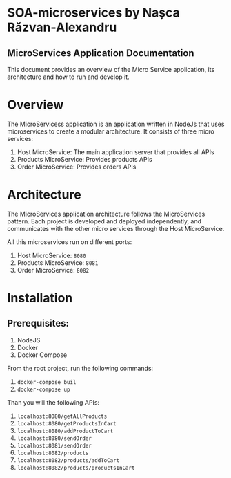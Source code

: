 # SOA-microservices by Nașca Răzvan-Alexandru

## MicroServices Application Documentation
This document provides an overview of the Micro Service application, its architecture and how to run and develop it.

# Overview 
The MicroServicess application is an application written in NodeJs that uses microservices to create a modular architecture. It consists of three micro services:
1.	Host MicroService: The main application server that provides all APIs
2.	Products MicroService: Provides products APIs
3.	Order MicroService: Provides orders APIs

# Architecture
The MicroServices application architecture follows the MicroServices pattern. Each project is developed and deployed independently, and communicates with the other micro services through the Host MicroService.

All this microservices run on different ports:
1.	Host MicroService: `8080`
2.	Products MicroService: `8081`
3.	Order MicroService: `8082`

# Installation

## Prerequisites:
1.	NodeJS
2.	Docker
3.	Docker Compose

From the root project, run the following commands:
1.	`docker-compose buil`
2.	`docker-compose up`

Than you will the following APIs:
1.	`localhost:8080/getAllProducts`
2.	`localhost:8080/getProductsInCart`
3.	`localhost:8080/addProductToCart`
4.	`localhost:8080/sendOrder`
5.	`localhost:8081/sendOrder`
6.	`localhost:8082/products`
7.	`localhost:8082/products/addToCart`
8.	`localhost:8082/products/productsInCart`
